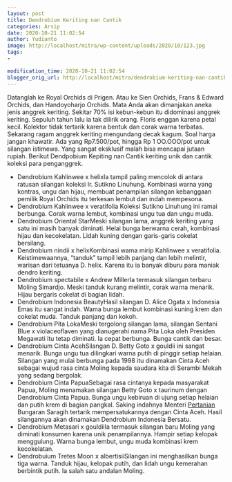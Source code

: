 ```yaml
---
layout: post
title: Dendrobium Keriting nan Cantik
categories: Arsip
date: 2020-10-21 11:02:54
author: Yudianto
image: http://localhost/mitra/wp-content/uploads/2020/10/123.jpg
tags:
- 

modification_time: 2020-10-21 11:02:54
blogger_orig_url: http://localhost/mitra/dendrobium-keriting-nan-cantik.html
---
```


Datanglah ke Royal Orchids di Prigen. Atau ke Sien Orchids, Frans &amp; Edward Orchids, dan Handoyoharjo Orchids. Mata Anda akan dimanjakan aneka jenis anggrek keriting. Sekitar 70% isi kebun-kebun itu didominasi anggrek keriting.
Sepuluh tahun lalu ia tak dilirik orang. Floris enggan karena petal kecil. Kolektor tidak tertarik karena bentuk dan corak warna terbatas. Sekarang ragam anggrek keriting mengundang decak kagum.
Soal harga jangan khawatir. Ada yang Rp7.500/pot, hingga Rp 1 OO.OOO/pot untuk silangan istimewa. Yang sangat eksklusif malah bisa mencapai jutaan rupiah. Berikut Dendpobium Kepiting nan Cantik keriting unik dan cantik koleksi para penganggrek.
<ul>
 	<li>Dendrobium Kahlinwee x helixIa tampil paling mencolok di antara ratusan silangan koleksi Ir. Sutikno Linuhung. Kombinasi warna yang kontras, ungu dan hijau, membuat penampilan silangan kebanggaan pemilik Royal Orchids itu terkesan lembut dan indah mempesona.</li>
 	<li>Dendrobium Kahlinwee x veratifolia
Koleksi Sutikno Linuhung ini ramai berbunga. Corak warna lembut, kombinasi ungu tua dan ungu muda.</li>
 	<li>Dendrobium Oriental StarMeski silangan lama, anggrek keriting yang satu ini masih banyak diminati. Helai bunga berwarna cerah, kombinasi hijau dan kecokelatan. Lidah kuning dengan garis-garis cokelat bersilang.</li>
 	<li>Dendrobium nindii x helixKombinasi wama mirip Kahlinwee x veratifolia. Keistimewaannya, “tanduk” tampil lebih panjang dan lebih melintir, warisan dari tetuanya D. helix. Karena itu ia banyak diburu para maniak dendro keriting.</li>
 	<li>Dendrobium spectabile x Andrew MillerIa termasuk silangan terbaru Moling Simardjo. Meski tanduk kurang melintir, corak warna menarik. Hijau bergaris cokelat di bagian lidah.</li>
 	<li>Dendrobium Indonesia BeautyHasil silangan D. Alice Ogata x Indonesia Emas itu sangat indah. Wama bunga lembut kombinasi kuning krem dan cokelat muda. Tanduk panjang dan kokoh.</li>
 	<li>Dendrobium Pita LokaMeski tergolong silangan lama, silangan Sentani Blue x violaceoflaven yang dianugerahi nama Pita Loka oleh Presiden Megawati itu tetap diminati. Ia cepat berbunga. Bunga cantik dan besar.</li>
 	<li>Dendrobium Cinta AcehSilangan D. Betty Goto x gouldii ini sangat menarik. Bunga ungu tua dilingkari warna putih di pinggir setiap helaian. Silangan yang mulai berbunga pada 1998 itu dinamakan Cinta Aceh sebagai wujud rasa cinta Moling kepada saudara kita di Serambi Mekah yang sedang bergolak.</li>
 	<li>Dendrobium Cinta PapuaSebagai rasa cintanya kepada masyarakat Papua, Moling menamakan silangan Betty Goto x taurinum dengan Dendrobium Cinta Papua. Bunga ungu kebiruan di ujung setiap helaian dan putih krem di bagian pangkal. Saking indahnya Menteri <a class="wpil_keyword_link" href="http://127.0.0.1/mitra/pertanian"   title="Pertanian" data-wpil-keyword-link="linked">Pertanian</a> Bungaran Saragih tertarik mempersatukannya dengan Cinta Aceh. Hasil silangannya akan dinamakan Dendrobium Indonesia Bersatu.</li>
 	<li>Dendrobium Metasari x gouldiiIa termasuk silangan baru Moling yang diminati konsumen karena unik penampilannya. Hampir setiap kelopak menggulung. Warna bunga lembut, ungu muda kombinasi krem kecokelatan.</li>
 	<li>Dendrobuium Tretes Moon x albertisiiSilangan ini menghasilkan bunga tiga warna. Tanduk hijau, kelopak putih, dan lidah ungu kemerahan berbintik putih. Ia salah satu andalan Moling.</li>
</ul>
